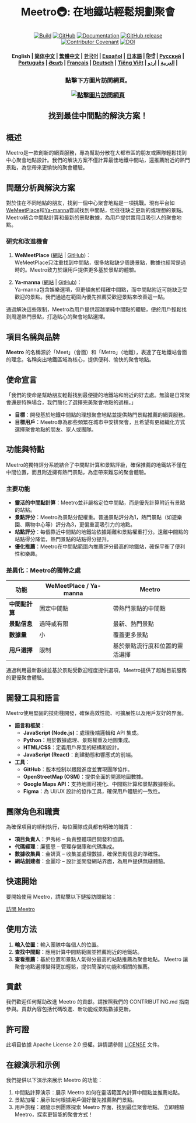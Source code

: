 <!---
版權 2020 The HuggingFace Team. 保留所有權利。

本文件依據 Apache License, Version 2.0（以下簡稱“許可證”）授權。除非遵守許可證，否則不得使用本文件。可通過以下鏈接查看許可證副本。

    http://www.apache.org/licenses/LICENSE-2.0

除非適用法律要求或書面同意，否則按“現狀”（AS IS）提供本文件，不含任何明示或暗示的擔保。
有關許可證下的權利和限制，請參閱許可證。
-->

<h1 align="center">
    <p>Meetro🚇: 在地鐵站輕鬆規劃聚會</p>
</h1>

<p align="center">
    <a href="https://circleci.com/gh/huggingface/transformers"><img alt="Build" src="https://img.shields.io/circleci/build/github/huggingface/transformers/main"></a>
    <a href="https://github.com/huggingface/transformers/blob/main/LICENSE"><img alt="GitHub" src="https://img.shields.io/github/license/huggingface/transformers.svg?color=blue"></a>
    <a href="https://huggingface.co/docs/transformers/index"><img alt="Documentation" src="https://img.shields.io/website/http/huggingface.co/docs/transformers/index.svg?down_color=red&down_message=offline&up_message=online"></a>
    <a href="https://github.com/huggingface/transformers/releases"><img alt="GitHub release" src="https://img.shields.io/github/release/huggingface/transformers.svg"></a>
    <a href="https://github.com/huggingface/transformers/blob/main/CODE_OF_CONDUCT.md"><img alt="Contributor Covenant" src="https://img.shields.io/badge/Contributor%20Covenant-v2.0%20adopted-ff69b4.svg"></a>
    <a href="https://zenodo.org/badge/latestdoi/155220641"><img src="https://zenodo.org/badge/155220641.svg" alt="DOI"></a>
</p>

<h4 align="center">
    <p>
        <b>English</b> |
        <a href="https://github.com/huggingface/transformers/blob/main/i18n/README_zh-hans.md">简体中文</a> |
        <a href="https://github.com/huggingface/transformers/blob/main/i18n/README_zh-hant.md">繁體中文</a> |
        <a href="https://github.com/huggingface/transformers/blob/main/i18n/README_ko.md">한국어</a> |
        <a href="https://github.com/huggingface/transformers/blob/main/i18n/README_es.md">Español</a> |
        <a href="https://github.com/huggingface/transformers/blob/main/i18n/README_ja.md">日本語</a> |
        <a href="https://github.com/huggingface/transformers/blob/main/i18n/README_hd.md">हिन्दी</a> |
        <a href="https://github.com/huggingface/transformers/blob/main/i18n/README_ru.md">Русский</a> |
        <a href="https://github.com/huggingface/transformers/blob/main/i18n/README_pt-br.md">Рortuguês</a> |
        <a href="https://github.com/huggingface/transformers/blob/main/i18n/README_te.md">తెలుగు</a> |
        <a href="https://github.com/huggingface/transformers/blob/main/i18n/README_fr.md">Français</a> |
        <a href="https://github.com/huggingface/transformers/blob/main/i18n/README_de.md">Deutsch</a> |
        <a href="https://github.com/huggingface/transformers/blob/main/i18n/README_vi.md">Tiếng Việt</a> |
        <a href="https://github.com/huggingface/transformers/blob/main/i18n/README_ar.md">العربية</a> |
        <a href="https://github.com/huggingface/transformers/blob/main/i18n/README_ur.md">اردو</a> |
    </p>
</h4>

<h3 align="center">
    <p>點擊下方圖片訪問網頁。</p>
    <a href="http://127.0.0.1:5500">
        <img src="https://github.com/Jineeary/meetro/blob/main/image/img_subway_modified.jpg" alt="點擊圖片訪問網頁">
    </a>
</h3>

<h2 align="center">
    <p>找到最佳中間點的解決方案！</p>
</h2>

## 概述
Meetro是一款創新的網頁服務，專為幫助分散在大都市區的朋友或團隊輕鬆找到中心聚會地點設計。我們的解決方案不僅計算最佳地鐵中間站，還推薦附近的熱門景點，為您帶來更愉快的聚會體驗。

## 問題分析與解決方案
對於住在不同地點的朋友，找到一個中心聚會地點是一項挑戰。現有平台如[WeMeetPlace](https://wemeetplace.com)和[Ya-manna](https://ya-manna.com)嘗試找到中間點，但往往缺乏更新的或理想的景點。Meetro結合中間點計算和最新的景點數據，為用戶提供實用且吸引人的聚會地點。

### 研究和改進機會
1. **WeMeetPlace** ([網站](https://wemeetplace.com) | [GitHub](https://github.com/we-meetting/weMeet-frontend))：  
   WeMeetPlace只注重找到中間點，很多站點缺少周邊景點，數據也經常是過時的。Meetro致力於讓用戶提供更多基於景點的體驗。

2. **Ya-manna** ([網站](https://ya-manna.com) | [GitHub](https://github.com/mandooro/YaManNa))：  
   Ya-manna包含娛樂選項，但更傾向於精確中間點，而中間點附近可能缺乏受歡迎的景點。我們通過在範圍內優先推薦受歡迎景點來改善這一點。

通過解決這些限制，Meetro為用戶提供超越單純中間點的體驗，便於用戶輕鬆找到周邊熱門景點，打造貼心的聚會地點選擇。

## 項目名稱與品牌
**Meetro** 的名稱源於「Meet」（會面）和「Metro」（地鐵），表達了在地鐵站會面的理念。名稱突出地鐵區域為核心，提供便利、愉快的聚會地點。

## 使命宣言
「我們的使命是幫助朋友輕鬆找到最便捷的地鐵站和附近的好去處。無論是日常聚會還是特殊場合，我們簡化了選擇完美聚會地點的過程。」

- **目標**：開發基於地鐵中間點的理想聚會地點並提供熱門景點推薦的網頁服務。
- **目標用戶**：Meetro專為那些頻繁在城市中安排聚會，且希望有更組織化方式選擇聚會地點的朋友、家人或團隊。

## 功能與特點
Meetro的獨特評分系統結合了中間點計算和景點評級，確保推薦的地鐵站不僅在中間位置，而且附近擁有熱門景點，為您帶來難忘的聚會體驗。

### 主要功能
- **靈活的中間點計算**：Meetro並非嚴格定位中間點，而是優先計算附近有景點的站點。
- **景點評分**：Meetro為景點分配權重。普通景點評分為1，熱門景點（如遊樂園、購物中心等）評分為3，更偏重高吸引力的地點。
- **站點評分**：每個靠近中間點的地鐵站依據距離和景點權重打分。遠離中間點的站點得分降低，熱門景點的站點得分提升。
- **優化推薦**：Meetro在中間點範圍內推薦評分最高的地鐵站，確保平衡了便利性和樂趣。

### 差異化：Meetro的獨特之處
| 功能                           | WeMeetPlace / Ya-manna                  | Meetro                                     |
|-----------------------------------|-----------------------------------------|--------------------------------------------|
| **中間點計算**           | 固定中間點                          | 帶熱門景點的中間點          |
| **景點信息**         | 過時或有限                     | 最新、熱門景點             |
| **數據量**                    | 小                                   | 覆蓋更多景點   |
| **用戶選擇**                   | 限制                                 | 基於景點流行度和位置的靈活選擇 | 

通過利用最新數據並基於景點受歡迎程度提供選項，Meetro提供了超越目前服務的更優聚會體驗。

## 開發工具和語言
Meetro使用堅固的技術棧開發，確保高效性能、可擴展性以及用戶友好的界面。

- **語言和框架**：
  - **JavaScript (Node.js)**：處理後端邏輯和 API 集成。
  - **Python**：用於數據處理、景點權重及地圖集成。
  - **HTML/CSS**：定義用戶界面的結構和設計。
  - **JavaScript (React)**：創建動態和響應式的前端。
- **工具**：
  - **GitHub**：版本控制以跟蹤進度並實現團隊協作。
  - **OpenStreetMap (OSM)**：提供全面的開源地圖數據。
  - **Google Maps API**：支持地圖可視化、中間點計算和景點數據檢索。
  - **Figma**：為 UI/UX 設計的協作工具，確保用戶體驗的一致性。

## 團隊角色和職責
為確保項目的順利執行，每位團隊成員都有明確的職責：

- **項目負責人**：尹秀彬 – 負責整體項目開發和協調。
- **代碼經理**：廉藝恩 – 管理存儲庫和代碼集成。
- **數據收集員**：金妍真 – 收集並處理數據，確保景點信息的準確性。
- **網站創建者**：金麗珍 – 設計並開發網站界面，為用戶提供無縫體驗。

## 快速開始
要開始使用 Meetro，請點擊以下鏈接訪問網站：

[訪問 Meetro](http://localhost:3000)

## 使用方法
1. **輸入位置**：輸入團隊中每個人的位置。
2. **查找中間點**：應用計算中間點範圍並推薦附近的地鐵站。
3. **查看推薦**：基於位置和景點人氣得分最高的站點推薦為聚會地點。
Meetro 讓聚會地點選擇變得更加輕鬆，提供簡潔的功能和相關的推薦。

## 貢獻
我們歡迎任何幫助改進 Meetro 的貢獻。請按照我們的 CONTRIBUTING.md 指南參與。貢獻內容包括代碼改進、新功能或景點數據更新。

## 許可證
此項目依據 Apache License 2.0 授權。詳情請參閱 [LICENSE](https://github.com/Jineeary/meetro/blob/main/LICENSE) 文件。

## 在線演示和示例
我們提供以下演示來展示 Meetro 的功能：

1. 中間點計算演示：展示 Meetro 如何在靈活範圍內計算中間點並推薦站點。
2. 景點加權：展示如何根據用戶偏好優先推薦熱門景點。
3. 用戶旅程：跟隨示例團隊探索 Meetro 界面，找到最佳聚會地點。
立即體驗 Meetro，探索更智能的聚會方式！
